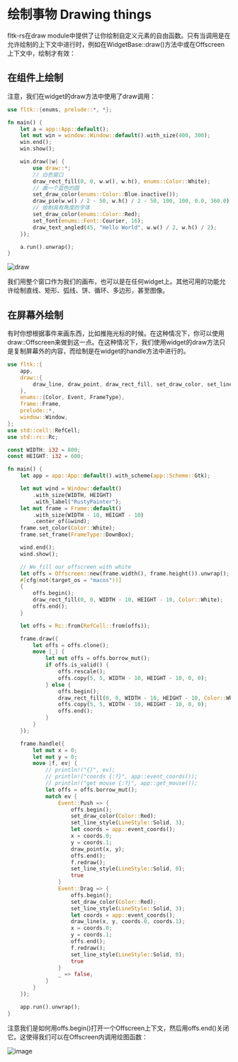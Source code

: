 # 绘制事物 Drawing things

fltk-rs在draw module中提供了让你绘制自定义元素的自由函数。只有当调用是在允许绘制的上下文中进行时，例如在WidgetBase::draw()方法中或在Offscreen上下文中，绘制才有效：

## 在组件上绘制

注意，我们在widget的draw方法中使用了draw调用：
```rust
use fltk::{enums, prelude::*, *};

fn main() {
    let a = app::App::default();
    let mut win = window::Window::default().with_size(400, 300);
    win.end();
    win.show();

    win.draw(|w| {
        use draw::*;
        // 白色窗口
        draw_rect_fill(0, 0, w.w(), w.h(), enums::Color::White);
        // 画一个蓝色的圆
        set_draw_color(enums::Color::Blue.inactive());
        draw_pie(w.w() / 2 - 50, w.h() / 2 - 50, 100, 100, 0.0, 360.0);
        // 绘制具有角度的字体
        set_draw_color(enums::Color::Red);
        set_font(enums::Font::Courier, 16);
        draw_text_angled(45, "Hello World", w.w() / 2, w.h() / 2);
    });

    a.run().unwrap();
}
```

![draw](https://user-images.githubusercontent.com/37966791/145693473-defb2298-fc6b-4d2f-8a0c-3d4902b39dd3.jpg)

我们用整个窗口作为我们的画布，也可以是在任何widget上。其他可用的功能允许绘制直线、矩形、弧线、饼、循环、多边形，甚至图像。

## 在屏幕外绘制
有时你想根据事件来画东西，比如推拖光标的时候。在这种情况下，你可以使用draw::Offscreen来做到这一点。在这种情况下，我们使用widget的draw方法只是复制屏幕外的内容，而绘制是在widget的handle方法中进行的。
```rust
use fltk::{
    app,
    draw::{
        draw_line, draw_point, draw_rect_fill, set_draw_color, set_line_style, LineStyle, Offscreen,
    },
    enums::{Color, Event, FrameType},
    frame::Frame,
    prelude::*,
    window::Window,
};
use std::cell::RefCell;
use std::rc::Rc;

const WIDTH: i32 = 800;
const HEIGHT: i32 = 600;

fn main() {
    let app = app::App::default().with_scheme(app::Scheme::Gtk);

    let mut wind = Window::default()
        .with_size(WIDTH, HEIGHT)
        .with_label("RustyPainter");
    let mut frame = Frame::default()
        .with_size(WIDTH - 10, HEIGHT - 10)
        .center_of(&wind);
    frame.set_color(Color::White);
    frame.set_frame(FrameType::DownBox);

    wind.end();
    wind.show();

    // We fill our offscreen with white
    let offs = Offscreen::new(frame.width(), frame.height()).unwrap();
    #[cfg(not(target_os = "macos"))]
    {
        offs.begin();
        draw_rect_fill(0, 0, WIDTH - 10, HEIGHT - 10, Color::White);
        offs.end();
    }

    let offs = Rc::from(RefCell::from(offs));

    frame.draw({
        let offs = offs.clone();
        move |_| {
            let mut offs = offs.borrow_mut();
            if offs.is_valid() {
                offs.rescale();
                offs.copy(5, 5, WIDTH - 10, HEIGHT - 10, 0, 0);
            } else {
                offs.begin();
                draw_rect_fill(0, 0, WIDTH - 10, HEIGHT - 10, Color::White);
                offs.copy(5, 5, WIDTH - 10, HEIGHT - 10, 0, 0);
                offs.end();
            }
        }
    });

    frame.handle({
        let mut x = 0;
        let mut y = 0;
        move |f, ev| {
            // println!("{}", ev);
            // println!("coords {:?}", app::event_coords());
            // println!("get mouse {:?}", app::get_mouse());
            let offs = offs.borrow_mut();
            match ev {
                Event::Push => {
                    offs.begin();
                    set_draw_color(Color::Red);
                    set_line_style(LineStyle::Solid, 3);
                    let coords = app::event_coords();
                    x = coords.0;
                    y = coords.1;
                    draw_point(x, y);
                    offs.end();
                    f.redraw();
                    set_line_style(LineStyle::Solid, 0);
                    true
                }
                Event::Drag => {
                    offs.begin();
                    set_draw_color(Color::Red);
                    set_line_style(LineStyle::Solid, 3);
                    let coords = app::event_coords();
                    draw_line(x, y, coords.0, coords.1);
                    x = coords.0;
                    y = coords.1;
                    offs.end();
                    f.redraw();
                    set_line_style(LineStyle::Solid, 0);
                    true
                }
                _ => false,
            }
        }
    });

    app.run().unwrap();
}
```

注意我们是如何用offs.begin()打开一个Offscreen上下文，然后用offs.end()关闭它。这使得我们可以在Offscreen内调用绘图函数：

![image](https://user-images.githubusercontent.com/37966791/146173813-67038a94-7739-480e-a181-29498aac842a.png)